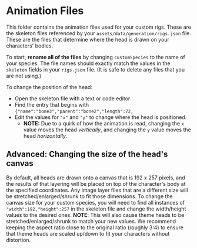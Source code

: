 # Animation Files

This folder contains the animation files used for your custom rigs. These are the skeleton files referenced by your `assets/data/generation/rigs.json` file. These are the files that determine where the head is drawn on your characters' bodies.

To start, **rename all of the files** by changing `customSpecies` to the name of your species.  The file names should exactly match the values in the `skeleton` fields in your `rigs.json` file.  (It is safe to delete any files that you are not using.)

To change the position of the head:

* Open the skeleton file with a text or code editor
* Find the entry that begins with `{"name":"bone3","parent":"bone2","length":72,`
* Edit the values for `"x"` and `"y"` to change where the head is positioned.
  - **NOTE:** Due to a quirk of how the animation is read, changing the `x` value moves the head _vertically_, and changing the `y` value moves the head _horizontally_.

## Advanced: Changing the size of the head's canvas

By default, all heads are drawn onto a canvas that is 192 x 257 pixels, and the results of that layering will be placed on top of the character's body at the specified coordinates.  Any image layer files that are a different size will be stretched/enlarged/shrunk to fit those dimensions. To change the canvas size for your custom species, you will need to find all instances of `"width":192,"height":257` in the skeleton file and change the width/height values to the desired ones.  **NOTE**: This will also cause theme heads to be stretched/enlarged/shrunk to match your new values. We recommend keeping the aspect ratio close to the original ratio (roughly 3:4) to ensure that theme heads are scaled up/down to fit your characters without distortion.